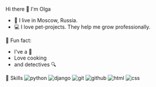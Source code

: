 Hi there 👋 I'm Olga

- 🏡 I live in Moscow, Russia.
- 💻 I love pet-projects. They help me grow professionally.

🌸 Fun fact: 
  - I've a 🐶
  - Love cooking
  - and detectives 🔍

🔗 Skills 
![python](https://img.shields.io/badge/python%20-%2314354C.svg?&style=for-the-badge&logo=python&logoColor=white) ![django](https://img.shields.io/badge/django%20-%23092E20.svg?&style=for-the-badge&logo=django&logoColor=white) ![git](https://img.shields.io/badge/git%20-%23F05033.svg?&style=for-the-badge&logo=git&logoColor=white) ![github](https://img.shields.io/badge/github%20actions%20-%232671E5.svg?&style=for-the-badge&logo=github%20actions&logoColor=white) ![html](https://img.shields.io/badge/html%20-%23E34F26.svg?&style=for-the-badge&logo=html5&logoColor=white) ![css](https://img.shields.io/badge/css%20-%231572B6.svg?&style=for-the-badge&logo=css3&logoColor=white) 

